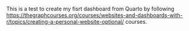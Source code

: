 This is a test to create my fisrt dashboard from Quarto by following https://thegraphcourses.org/courses/websites-and-dashboards-with-r/topics/creating-a-personal-website-optional/ courses.
